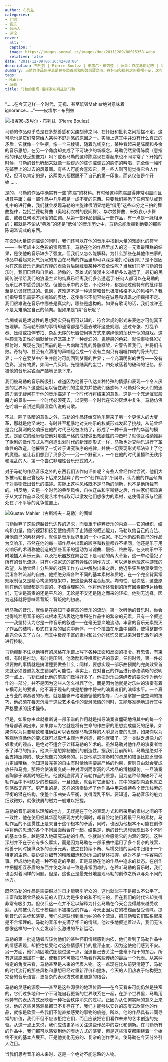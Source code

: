 ```yaml
---
author: 布列兹
categories:
- 介绍
- 音乐
- 音乐人
- 评论
cover:
  alt: ''
  caption: ''
  image: https://images.soomal.cc/images/doc/20111209/00015358.webp
  relative: false
date: '2011-12-09T06:16:42+08:00'
description: 布列兹 | Pierre Boulez | 皮埃尔・布列兹 | 源自：百度马勒贴吧 | 版权：转载 |  平均/总评分：09.75/39
summary: 马勒的作品似乎总是在多愁善感和尖酸刻薄之间、在怀旧和批判之间摇摆不定，这可能也是它们常常给人某种不舒适感的原因之一。实际上这其中并没有什么真正的矛盾：它就像一个钟摆，像一个三棱镜，随着光线变化，某种看起来是陈腐和多余的音乐思想，在另一个角度却变成了不可缺少的新概念。马勒仍然显得陈腐（意指他的作品缺乏想像力）吗？
tags:
- Mahler
- 马勒
title: 马勒的重现 指挥家布列兹谈马勒
---
```


“……在今天这样一个时代，无视、甚至诋毁Mahler绝对意味着ignorance……”――皮埃尔・布列兹

![指挥家-皮埃尔・布列兹（Pierre Boulez）](https://images.soomal.cc/images/doc/20111209/00015358.webp)





马勒的作品似乎总是在多愁善感和尖酸刻薄之间、在怀旧和批判之间摇摆不定，这可能也是它们常常给人某种不舒适感的原因之一。实际上这其中并没有什么真正的矛盾：它就像一个钟摆，像一个三棱镜，随着光线变化，某种看起来是陈腐和多余的音乐思想，在另一个角度却变成了不可缺少的新概念。马勒仍然显得陈腐（意指他的作品缺乏想像力）吗？或者马勒的这种陈腐现在看起来也不同寻常了？开始的时候，马勒的音乐听起来就像一些舒适的陈词滥调式的感伤的吟唱，完全像一幅印在邮票上的过去的风景画。有些人可能会喜欢它，另一些人则可能觉得它令人作呕，但可以肯定的是，这两类人都摆脱不了自己的第一印象。而这仅仅是个开始……  

是的，马勒的作品中确实有一些“陈腐”的材料。有时候这种陈腐显得非常明显而且极其平庸：每一部作品中几乎都是一成不变的东西。只要我们熟悉了任何军队或葬礼中的进行曲，我们就会发现马勒的主旋律很明显地是“借用”这些四分之三拍的舞曲旋律，包括兰德勒舞曲（奥地利农村的民间舞）、华尔兹舞曲、米奴哀小步舞曲、或者任何地方风俗的曲调。从第一部作品到最后一部作品，有一点是一脉相承的：那就是不论从“典雅”的还是“低俗”的音乐历史中，马勒总能发掘到他要的那些陈词滥调式的东西。  

在面对大量陈词滥调的同时，我们还可以在他的音乐中找到大量的戏剧化的符号――一种英雄主义色彩的崇高音乐。马勒在他的作品里加入的这一元素最糟糕的结果，是使他的音乐缺少了强度。但我们又怎么能解释，为什么那些在其他作曲家的作品中看起来死气沉沉的东西在马勒的作品里却可以深深地打动我们呢？是不是因为在这些音乐元素的辉煌的表象背后隐藏着某种不安全性呢？当我们聆听马勒的音乐时，我们已经和自信的、骄傲的、英雄式的浪漫主义相距多么遥远了。最初的民间传说带给我们的浪漫主义的纯真已经离我们多么遥远了!任何人都可以在马勒的音乐世界中感受到乡愁。但他音乐中的乡愁，不论好坏，都是经过他特有的批评甚至是讥讽修饰过的。讥讽，这难道不是一种通常和音乐极度格格不入的风格吗？我们指导音乐需要不加掩饰的表达，这使得它不能容纳在诚恳和讥讽之间摇摆不定。我们很难说在音乐中哪些是真实的，哪些是虚构的。如果有歌词的话，我们或许还不是太难确定自己的倾向。但如果是“纯”音乐呢？  

含糊或者是戏谑性的思想确实只有用可认知的、符合常规的形式来表达才可能真正被理解。而马勒所做的事情却通常都是尽量去破坏这些规则，通过夸张、打乱节奏、压缩或拉伸节拍、杂乱无序的乐器使用等方式来演绎他的荡秋千似的游戏。这种颇具攻击性的幽默给世界笼罩上了一种虚幻的、鬼魅般的色彩。就像事物经X光照射时，展现在我们面前的是一片幽暗混乱的骨骼框架，它警告着我们，并将们击败。奇特的、甚至有点滑稽的声响组合成一个没有血肉只有嘎嘎作响的骨头的世界；一个在爱梦中产生并随时可能回到梦魇的世界；一个充满明影的世界――没有色彩，没有物质，如同一片灰烬。光怪陆离的尘世，四处散落着的破碎的记忆，都被他的音乐尖锐而严酷地记录下来。  

我们被马勒的音乐所吸引，难道因为他善于传达某种特殊的情感和表现一个令人厌恶的世界吗？这些就足以留住我们的注意力并使我们迷惑吗？马勒对今天人们的迷惑力毫无疑问在于他的音乐描述了一个时代行将结束的意象，这是一个充满催眠般魔力的景象――一个时代必须死去，以便另一个时代在它的灰烬中复生。马勒仿佛在吟唱一首讲述凤凰涅盘传说的诗歌。  

不过，除了昏暗的意象之外，马勒的作品还给交响乐带来了另一个更惊人的大变革，那就是他坚决地、有时甚至粗暴地对交响乐的权威形式发起了挑战，从前曾经是变化莫测的交响乐在他的时代已经被冻结了，形成了一种千篇一律的华丽的模式。是剧院的经历驱使他对那些严格的戒律做出戏剧性的冲击吗？就像瓦格纳推翻了歌剧的做作形式从而创造出划时代的新戏剧形式一样，马勒也对交响乐进行了革命性的改造，他摧毁了一切过于讲究秩序的戒律，并使一切表现形式都沾染上了他的魔魇。这让我们想到了贝多芬――另一个野蛮人，一个在他的时代里播种无秩序和混乱的人，第一个尝试非理性音乐形式的人。  

对于马勒的作品音乐之外的东西我们该作何评价呢？有些人曾经作过尝试，他们大多被马勒自己曾经写下后来又抛弃了的一个“创作程序”所误导，认为他的作品倾向于对事物做出音乐的描述。实际上这种风格既不是马勒的创新，也不是他所独有的。相反地，它是一个时代的典型风格，自柏辽兹和李斯特之后，作曲家们都热衷于从文学作品以及视觉艺术中借取可以激发他们想像力的素材，这使得音乐与绘画处在了不平等的竞争位置上。  

![Gustav Mahler（古斯塔夫・马勒）的面塑](https://images.soomal.cc/images/doc/20110916/00013483.webp)





马勒抛弃了这些跨越音乐边界的追求，而着重于纯粹音乐的内涵――它的组织、结构和力量。他的视野和技艺使他拥有了史诗般的叙述能力，马勒以他自己的方法、用他自己的素材创作，就像是音乐世界里的一个小说家。不过他仍然称自己的作品为交响乐，虽然在他的每一部作品中出现的顺序和数量都各不相同，他还是乐于用交响乐的术语称他创造的那些音乐的运动为谐谑曲、慢板、终曲等。在交响乐中不时地插入声乐元素，以及把乐器放在舞台之下是马勒的两大革新，这一举动侵犯了所有的音乐流派。只有小说家式的富有弹性的创作方式，可以满足他玩这种游戏的欲望。从他曾经十分热衷的戏院工作方式中解脱出来之后，他近乎狂热地享受着他混淆各种流派的自由。他拒绝分辨各种不同的基本素材和质地，在一个完全背离常规限制但又是精心构造的框架中，把这些素材混合起来。均匀性、层次感，这些原则在他的眼里都是荒谬的、不值得理睬的。他将他所体验到的所有因素都传达给我们，无论是高贵的还是平凡的，无论是不安还是随之而来的轻松。他别无选择，因为选择就将意味着背叛：背叛他的初衷。

听马勒的音乐，就像是在感知千姿百态的音乐的流动。第一次听他的音乐时，你会觉得纯粹用音乐的形式根本无法表达他堆积在作品中的繁杂的元素，只有一个叙述――我坚持认为它是一种音乐的叙述――在毫无意义地流动。丰富的音乐元素毁灭了作品的结构，形式在复杂的层次中解体，一个个插曲在乐曲中翻腾，使得整部作品完全失去了方向，而其中极度丰富的素材和过分的修饰又反过来对音乐激烈的运进行控制。  

马勒抑制不住以他特有的风格在乐谱上写下各种正面和反面的指令。有忠告，有束缚，有时是推动，有时是压制，他激励和呼唤着批评的意识。任何时候，第一件必须要做的事情就是搞清楚要做些什么；同样，要想实现一部乐曲预期的完美效果首先就必须要避免发生错误的可能性。事实上，在对自己的作品进行脉络清晰的说明这一点上，马勒已经比他的前辈们做得好多了。他把对乐曲演绎者的要求作为他创作的一部分，并不是因为这些人怎么得罪了他，而是因为他就是对乐曲的演奏有着专横苛刻的要求，他不满于现有的或是想像中将来的演奏者们的演绎水平。一个真正专业的演奏者的标志，就是能够严格地遵循他的指导，而不是掌握一些空洞的技巧，他必须在每天沉浸于这些艺术名作的澎湃激情的同时，又能够准确地进行其中严格要求的技术操作。  

但是，如果你由此就推断说一部乐谱的作用就是指导演奏者僵硬地将其中的每一个符号都表演出来，如果你认为它就是将有生命的作曲家的思想变成僵死的纪录，如果你以为只要精致和准确就可以表现像马勒这样的人瞬息万变的思想，如果你以为客观地遵循他的要求就可以取代主观地再创造，那你就错了。这一类缺乏想像力的奴隶式的观点，是绝对不适合于诠释马勒的艺术的。虽然马勒对他作品的演奏者给予了详尽的指示，他决不是想抑制他们的创造性。据我们目前所知，马勒是绝对不会支持压抑的、缺乏想像力的演奏的。只是他清楚演奏时的疏忽和错误比缺乏想像力更加糟糕，他知道最完美的自由有时恰恰需要最严格的约束，否则自由就会变成放任和马虎，那将会使演奏变成一种对深刻而崇高的艺术品的滑稽模仿。一旦演奏者陶醉于演奏时的狂热，他就彻底背离了马勒作品的原意。因为这种倾向破坏了马勒作品中不可缺少的模糊感，一旦如此，就会将它庸俗化，其中的深刻内涵也就立刻荡然无存了。更严重的是，这样的演奏破坏了他作品中用来维持各个音乐线索的平衡的潜在结构，使整个乐曲失去平衡，变得混乱不堪。要知道，马勒音乐的魅力细致微妙，就像铁屑的磁力一般难以把握。

马勒的音乐最难以理解的地方，无疑是在于他的表现方式和所采用的素材之间的不一致性，他在使用极其华丽的表现方式的同时，却冒险地使用着最平凡的素材。马勒作品的不连贯性正是来自于这个根本的矛盾，同时，也因为他根本不可能在创作中将他的思想的各个不同层面融合在一起。结果是，他的音乐思想表现出多个不同的基本体系。越是深入地研究马勒的作品，你就越加会感觉它的内涵的深刻。这种深刻并不在于它有多么厚实，而是因为马勒在一部乐曲中运用了多个复杂的线索，他善于同时操纵众多的音乐元素，使之在持续不断、纵横交错的运动中归结于一个特定的主题。要协调对细节的精雕细琢和对乐曲的整体把握，绝对不是一件容易的事。但成功地构造一种不稳定的平衡，正是马勒在他的作品中追求的状态。在创作中把握相互矛盾的东西并使之和谐一致是非常困难的，在聆听马勒的音乐时，我们也面对着同样的问题。但是，这也正是最充分地显现马勒的创作之所以与众不同的地方。  

既然马勒的作品是需要假以时日才能吸引听众的，这也就似乎不是那么不公平了。丰富和繁琐曾经被从前的人们认为是多余的和不纯洁的，但在我们的时代它却变得非常有吸引力。但仅只这一点并不足以解释为什么马勒在今天会变得越来越受欢迎。从前被认为过于模糊而不被接受的作品，今天正因为它的模糊而备受青睐。提到音乐的进步和演变，我们总是联想到维也纳的各个流派，把马勒和它们联系起来是不合常理的。马勒的音乐中充满了怀旧的情绪，他过多地叙述着过去，我们无法想像这样的一个人会发起什么激进的革新运动。  

马勒的第一批追随者应该为他们的某种怀旧情绪感到内疚，他们看到了马勒作品中的情感表现，却拒绝接受他对这些情感所持的批评态度，因为这使他们感到不安。另一方面，他们顽固地试图绕过这一点，强迫自己去关注一些毫不相干的东西。所有这些原因加在一起，使我们不可能把马勒看作某些传统的最后一个代表。从某种特定的角度来看，马勒甚至是未来的代表人物。这一点现在比从前更清楚了，马勒的时代流行的那些风格和思想已经过重新评价和提炼，今天的人们热衷于结构更加完备的音乐语言、更复杂的表现方式和更随意的结合。  

马勒的灵感的源泉――甚至是这些源泉的地理位置――在今天看来可能仍然是狭窄的，它们过多地和一个不可能自我更新的世界联系在一起，在那个世界里，马勒用他特有的表达方式反映着一种社会秩序消失的过程。正因为从任何实际的意义上来说，他的这些灵感源泉都已不复存在了，我们才能够以安详的态度去欣赏他的作品，就像是欣赏一些我们不能直接感受的事物的痕迹。所以，他的作品具有非同寻常的价值，我们不但不应该拒绝它们，而且应该把它们看作未来的艺术创造的先驱。从这一点上来说，我们应该更多地关注这些作品中的变化和创新。在马勒所有的作品中，我们都可以感受到他的表达方式的演变，但是这些演变都围绕着一个始终不变的基本点展开。正是他变化无穷的、复杂的创作手法，使马勒在今天分外引人注目。  

当我们思考音乐的未来时，这是一个绝对不能忽略的人物。